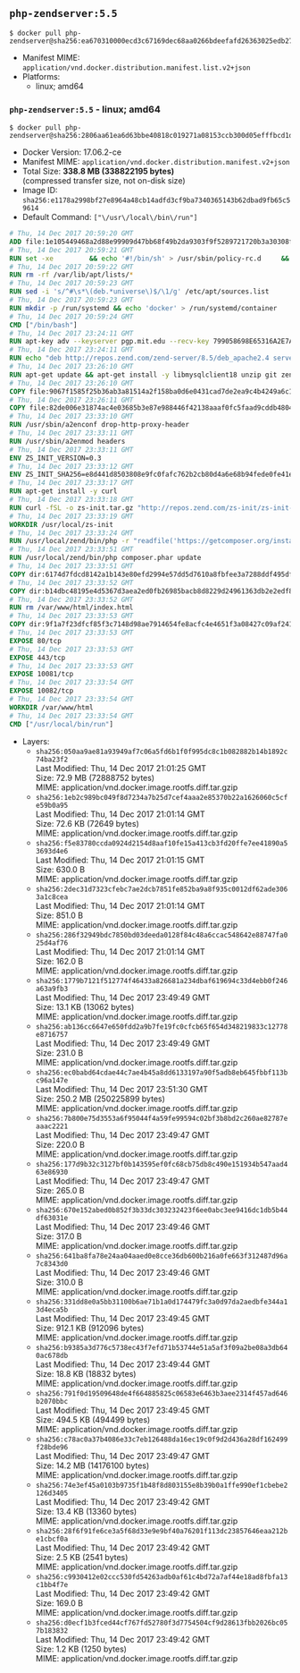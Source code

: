 ## `php-zendserver:5.5`

```console
$ docker pull php-zendserver@sha256:ea670310000ecd3c67169dec68aa0266bdeefafd26363025edb2733db630bdbf
```

-	Manifest MIME: `application/vnd.docker.distribution.manifest.list.v2+json`
-	Platforms:
	-	linux; amd64

### `php-zendserver:5.5` - linux; amd64

```console
$ docker pull php-zendserver@sha256:2806aa61ea6d63bbe40818c019271a08153ccb300d05efffbcd1dd8aafba47d8
```

-	Docker Version: 17.06.2-ce
-	Manifest MIME: `application/vnd.docker.distribution.manifest.v2+json`
-	Total Size: **338.8 MB (338822195 bytes)**  
	(compressed transfer size, not on-disk size)
-	Image ID: `sha256:e1178a2998bf27e8964a48cb14adfd3cf9ba7340365143b62dbad9fb65c59614`
-	Default Command: `["\/usr\/local\/bin\/run"]`

```dockerfile
# Thu, 14 Dec 2017 20:59:20 GMT
ADD file:1e105449468a2d88e99909d47bb68f49b2da9303f9f5289721720b3a30308f8e in / 
# Thu, 14 Dec 2017 20:59:21 GMT
RUN set -xe 		&& echo '#!/bin/sh' > /usr/sbin/policy-rc.d 	&& echo 'exit 101' >> /usr/sbin/policy-rc.d 	&& chmod +x /usr/sbin/policy-rc.d 		&& dpkg-divert --local --rename --add /sbin/initctl 	&& cp -a /usr/sbin/policy-rc.d /sbin/initctl 	&& sed -i 's/^exit.*/exit 0/' /sbin/initctl 		&& echo 'force-unsafe-io' > /etc/dpkg/dpkg.cfg.d/docker-apt-speedup 		&& echo 'DPkg::Post-Invoke { "rm -f /var/cache/apt/archives/*.deb /var/cache/apt/archives/partial/*.deb /var/cache/apt/*.bin || true"; };' > /etc/apt/apt.conf.d/docker-clean 	&& echo 'APT::Update::Post-Invoke { "rm -f /var/cache/apt/archives/*.deb /var/cache/apt/archives/partial/*.deb /var/cache/apt/*.bin || true"; };' >> /etc/apt/apt.conf.d/docker-clean 	&& echo 'Dir::Cache::pkgcache ""; Dir::Cache::srcpkgcache "";' >> /etc/apt/apt.conf.d/docker-clean 		&& echo 'Acquire::Languages "none";' > /etc/apt/apt.conf.d/docker-no-languages 		&& echo 'Acquire::GzipIndexes "true"; Acquire::CompressionTypes::Order:: "gz";' > /etc/apt/apt.conf.d/docker-gzip-indexes 		&& echo 'Apt::AutoRemove::SuggestsImportant "false";' > /etc/apt/apt.conf.d/docker-autoremove-suggests
# Thu, 14 Dec 2017 20:59:22 GMT
RUN rm -rf /var/lib/apt/lists/*
# Thu, 14 Dec 2017 20:59:23 GMT
RUN sed -i 's/^#\s*\(deb.*universe\)$/\1/g' /etc/apt/sources.list
# Thu, 14 Dec 2017 20:59:23 GMT
RUN mkdir -p /run/systemd && echo 'docker' > /run/systemd/container
# Thu, 14 Dec 2017 20:59:24 GMT
CMD ["/bin/bash"]
# Thu, 14 Dec 2017 23:24:11 GMT
RUN apt-key adv --keyserver pgp.mit.edu --recv-key 799058698E65316A2E7A4FF42EAE1437F7D2C623
# Thu, 14 Dec 2017 23:24:11 GMT
RUN echo "deb http://repos.zend.com/zend-server/8.5/deb_apache2.4 server non-free" >> /etc/apt/sources.list.d/zend-server.list
# Thu, 14 Dec 2017 23:26:10 GMT
RUN apt-get update && apt-get install -y libmysqlclient18 unzip git zend-server-php-5.5 && /usr/local/zend/bin/zendctl.sh stop
# Thu, 14 Dec 2017 23:26:10 GMT
COPY file:9067f1585f25b36ab3a81514a2f158ba0d6e0431cad7de2ea9c4b4249a6c134f in /etc/ 
# Thu, 14 Dec 2017 23:26:11 GMT
COPY file:82de006e31874ac4e03685b3e87e988446f42138aaaf0fc5faad9cddb48040ba in /etc/apache2/conf-available 
# Thu, 14 Dec 2017 23:33:10 GMT
RUN /usr/sbin/a2enconf drop-http-proxy-header
# Thu, 14 Dec 2017 23:33:11 GMT
RUN /usr/sbin/a2enmod headers
# Thu, 14 Dec 2017 23:33:11 GMT
ENV ZS_INIT_VERSION=0.3
# Thu, 14 Dec 2017 23:33:12 GMT
ENV ZS_INIT_SHA256=e8d441d8503808e9fc0fafc762b2cb80d4a6e68b94fede0fe41efdeac10800cb
# Thu, 14 Dec 2017 23:33:17 GMT
RUN apt-get install -y curl
# Thu, 14 Dec 2017 23:33:18 GMT
RUN curl -fSL -o zs-init.tar.gz "http://repos.zend.com/zs-init/zs-init-docker-${ZS_INIT_VERSION}.tar.gz"     && echo "${ZS_INIT_SHA256} *zs-init.tar.gz" | sha256sum -c -     && mkdir /usr/local/zs-init     && tar xzf zs-init.tar.gz --strip-components=1 -C /usr/local/zs-init     && rm zs-init.tar.gz
# Thu, 14 Dec 2017 23:33:19 GMT
WORKDIR /usr/local/zs-init
# Thu, 14 Dec 2017 23:33:24 GMT
RUN /usr/local/zend/bin/php -r "readfile('https://getcomposer.org/installer');" | /usr/local/zend/bin/php
# Thu, 14 Dec 2017 23:33:51 GMT
RUN /usr/local/zend/bin/php composer.phar update
# Thu, 14 Dec 2017 23:33:51 GMT
COPY dir:6174d7fdcd8142a1b143e80efd2994e57dd5d7610a8fbfee3a7288ddf495dfdf in /usr/local/bin 
# Thu, 14 Dec 2017 23:33:52 GMT
COPY dir:b14dbc48195e4d5367d3aea2ed0fb26985bacb8d8229d24961363db2e2edf8f0 in /usr/local/zend/var/plugins/ 
# Thu, 14 Dec 2017 23:33:52 GMT
RUN rm /var/www/html/index.html
# Thu, 14 Dec 2017 23:33:53 GMT
COPY dir:9f1a7f23dfcf85f3c7148d98ae7914654fe8acfc4e4651f3a08427c09af24198 in /var/www/html 
# Thu, 14 Dec 2017 23:33:53 GMT
EXPOSE 80/tcp
# Thu, 14 Dec 2017 23:33:53 GMT
EXPOSE 443/tcp
# Thu, 14 Dec 2017 23:33:53 GMT
EXPOSE 10081/tcp
# Thu, 14 Dec 2017 23:33:54 GMT
EXPOSE 10082/tcp
# Thu, 14 Dec 2017 23:33:54 GMT
WORKDIR /var/www/html
# Thu, 14 Dec 2017 23:33:54 GMT
CMD ["/usr/local/bin/run"]
```

-	Layers:
	-	`sha256:050aa9ae81a93949af7c06a5fd6b1f0f995dc8c1b082882b14b1892c74ba23f2`  
		Last Modified: Thu, 14 Dec 2017 21:01:25 GMT  
		Size: 72.9 MB (72888752 bytes)  
		MIME: application/vnd.docker.image.rootfs.diff.tar.gzip
	-	`sha256:1eb2c989bc049f8d7234a7b25d7cef4aaa2e85370b22a1626060c5cfe59b0a95`  
		Last Modified: Thu, 14 Dec 2017 21:01:14 GMT  
		Size: 72.6 KB (72649 bytes)  
		MIME: application/vnd.docker.image.rootfs.diff.tar.gzip
	-	`sha256:f5e83780ccda0924d2154d8aaf10fe15a413cb3fd20ffe7ee41890a53693d4e6`  
		Last Modified: Thu, 14 Dec 2017 21:01:15 GMT  
		Size: 630.0 B  
		MIME: application/vnd.docker.image.rootfs.diff.tar.gzip
	-	`sha256:2dec31d7323cfebc7ae2dcb7851fe852ba9a8f935c0012df62ade3063a1c8cea`  
		Last Modified: Thu, 14 Dec 2017 21:01:14 GMT  
		Size: 851.0 B  
		MIME: application/vnd.docker.image.rootfs.diff.tar.gzip
	-	`sha256:286f32949bdc7850bd03deeda0128f84c48a6ccac548642e88747fa025d4af76`  
		Last Modified: Thu, 14 Dec 2017 21:01:14 GMT  
		Size: 162.0 B  
		MIME: application/vnd.docker.image.rootfs.diff.tar.gzip
	-	`sha256:1779b7121f512774f46433a826681a234dbaf619694c33d4ebb0f246a63a9fb3`  
		Last Modified: Thu, 14 Dec 2017 23:49:49 GMT  
		Size: 13.1 KB (13062 bytes)  
		MIME: application/vnd.docker.image.rootfs.diff.tar.gzip
	-	`sha256:ab136cc6647e650fdd2a9b7fe19fc0cfcb65f654d348219833c12778e8716757`  
		Last Modified: Thu, 14 Dec 2017 23:49:49 GMT  
		Size: 231.0 B  
		MIME: application/vnd.docker.image.rootfs.diff.tar.gzip
	-	`sha256:ec0babd64cdae44c7ae4b45a8dd6133197a90f5adb8eb645fbbf113bc96a147e`  
		Last Modified: Thu, 14 Dec 2017 23:51:30 GMT  
		Size: 250.2 MB (250225899 bytes)  
		MIME: application/vnd.docker.image.rootfs.diff.tar.gzip
	-	`sha256:7b800e75d3553a6f95044f4a59fe99594c02bf3b8bd2c260ae82787eaaac2221`  
		Last Modified: Thu, 14 Dec 2017 23:49:47 GMT  
		Size: 220.0 B  
		MIME: application/vnd.docker.image.rootfs.diff.tar.gzip
	-	`sha256:177d9b32c3127bf0b143595ef0fc68cb75db8c490e151934b547aad463e86930`  
		Last Modified: Thu, 14 Dec 2017 23:49:47 GMT  
		Size: 265.0 B  
		MIME: application/vnd.docker.image.rootfs.diff.tar.gzip
	-	`sha256:670e152abed0b852f3b33dc303232423f6ee0abc3ee9416dc1db5b44df63031e`  
		Last Modified: Thu, 14 Dec 2017 23:49:46 GMT  
		Size: 317.0 B  
		MIME: application/vnd.docker.image.rootfs.diff.tar.gzip
	-	`sha256:641ba8fa78e24aa04aaed0e8cce36db600b216a0fe663f312487d96a7c8343d0`  
		Last Modified: Thu, 14 Dec 2017 23:49:46 GMT  
		Size: 310.0 B  
		MIME: application/vnd.docker.image.rootfs.diff.tar.gzip
	-	`sha256:331dd8e0a5bb31100b6ae71b1a0d174479fc3a0d97da2aedbfe344a13d4eca5b`  
		Last Modified: Thu, 14 Dec 2017 23:49:45 GMT  
		Size: 912.1 KB (912096 bytes)  
		MIME: application/vnd.docker.image.rootfs.diff.tar.gzip
	-	`sha256:b9385a3d776c5738ec43f7efd71b53744e51a5af3f09a2be08a3db640ac678db`  
		Last Modified: Thu, 14 Dec 2017 23:49:44 GMT  
		Size: 18.8 KB (18832 bytes)  
		MIME: application/vnd.docker.image.rootfs.diff.tar.gzip
	-	`sha256:791f0d19509648de4f664885825c06583e6463b3aee2314f457ad646b2070bbc`  
		Last Modified: Thu, 14 Dec 2017 23:49:45 GMT  
		Size: 494.5 KB (494499 bytes)  
		MIME: application/vnd.docker.image.rootfs.diff.tar.gzip
	-	`sha256:c78ac0a37b4086e33c7eb126488da16ec19c0f9d2d436a28df162499f28bde96`  
		Last Modified: Thu, 14 Dec 2017 23:49:47 GMT  
		Size: 14.2 MB (14176100 bytes)  
		MIME: application/vnd.docker.image.rootfs.diff.tar.gzip
	-	`sha256:74e3ef45a0103b9735f1b48f8d803155e8b39b0a1ffe990ef1cbebe2126d3405`  
		Last Modified: Thu, 14 Dec 2017 23:49:42 GMT  
		Size: 13.4 KB (13360 bytes)  
		MIME: application/vnd.docker.image.rootfs.diff.tar.gzip
	-	`sha256:28f6f91fe6ce3a5f68d33e9e9bf40a76201f113dc23857646eaa212be1cbcf0a`  
		Last Modified: Thu, 14 Dec 2017 23:49:42 GMT  
		Size: 2.5 KB (2541 bytes)  
		MIME: application/vnd.docker.image.rootfs.diff.tar.gzip
	-	`sha256:c9930412e02ccc530fd54263adb0af61c4bd72a7af44e18ad8fbfa13c1bb4f7e`  
		Last Modified: Thu, 14 Dec 2017 23:49:42 GMT  
		Size: 169.0 B  
		MIME: application/vnd.docker.image.rootfs.diff.tar.gzip
	-	`sha256:d0ecf1b3fced44cf767fd52780f3d7754504cf9d28613fbb2026bc057b183832`  
		Last Modified: Thu, 14 Dec 2017 23:49:42 GMT  
		Size: 1.2 KB (1250 bytes)  
		MIME: application/vnd.docker.image.rootfs.diff.tar.gzip
